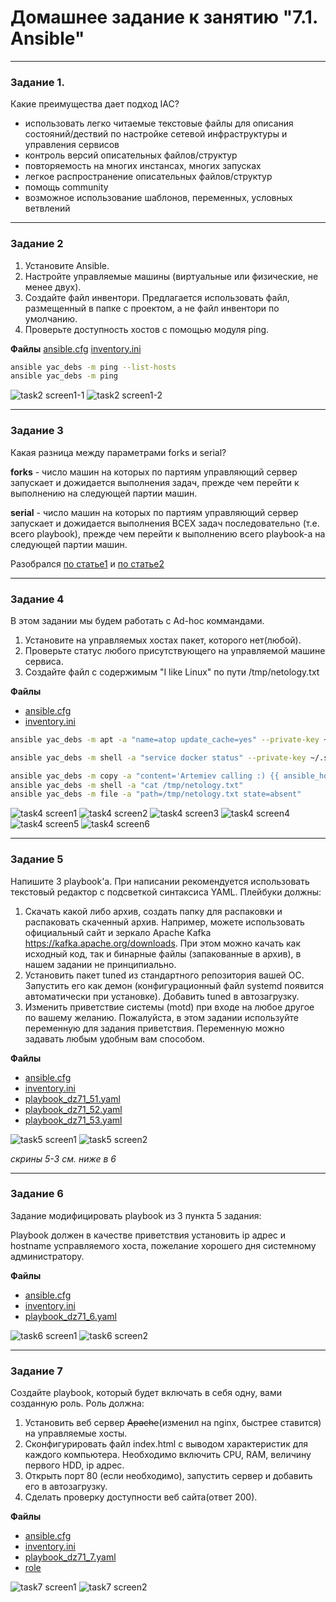 # Домашнее задание к занятию "7.1. Ansible"

 ---

### Задание 1. 

Какие преимущества дает подход IAC?

- использовать легко читаемые текстовые файлы для описания состояний/дествий по настройке сетевой инфраструктуры и управления сервисов
- контроль версий описательных файлов/структур
- повторяемость на многих инстансах, многих запусках
- легкое распространение описательных файлов/структур
- помощь community 
- возможное использование шаблонов, переменных, условных ветвлений

---

### Задание 2 

1. Установите Ansible.
2. Настройте управляемые машины (виртуальные или физические, не менее двух).
3. Создайте файл инвентори. Предлагается использовать файл, размещенный в папке с проектом, а не файл инвентори по умолчанию.
4. Проверьте доступность хостов с помощью модуля ping.

**Файлы**
[ansible.cfg](ansible71/ansible.cfg)
[inventory.ini](ansible71/inventory.ini)

```sh
ansible yac_debs -m ping --list-hosts
ansible yac_debs -m ping
```
![task2 screen1-1](https://github.com/paive-media/netology_dz_6-5/blob/main/dz_ans_7-1_screen1-1.png "ansible ping list")
![task2 screen1-2](https://github.com/paive-media/netology_dz_6-5/blob/main/dz_ans_7-1_screen1-2.png "ansible ping")

 
---

### Задание 3 

Какая разница между параметрами forks и serial? 

**forks** - число машин на которых по партиям управляющий сервер запускает и дожидается выполнения задач, прежде чем перейти к выполнению на следующей партии машин. 

**serial** - число машин на которых по партиям управляющий сервер запускает и дожидается выполнения ВСЕХ задач последовательно (т.е. всего playbook), прежде чем перейти к выполнению всего playbook-а на следующей партии машин.

Разобрался [по статье1](https://medium.com/devops-srilanka/difference-between-forks-and-serial-in-ansible-48677ebe3f36) 
и [по статье2](https://habr.com/ru/company/redhatrussia/blog/650679/)


---

### Задание 4 

В этом задании мы будем работать с Ad-hoc коммандами.

1. Установите на управляемых хостах пакет, которого нет(любой).
2. Проверьте статус любого присутствующего на управляемой машине сервиса. 
3. Создайте файл с содержимым "I like Linux" по пути /tmp/netology.txt

**Файлы**
- [ansible.cfg](ansible71/ansible.cfg)
- [inventory.ini](ansible71/inventory.ini)


```sh
ansible yac_debs -m apt -a "name=atop update_cache=yes" --private-key ~/.ssh/id_ed25519 -b

ansible yac_debs -m shell -a "service docker status" --private-key ~/.ssh/id_ed25519 -b

ansible yac_debs -m copy -a "content='Artemiev calling :) {{ ansible_host }}' dest=/tmp/netology.txt" --private-key ~/.ssh/id_ed25519 -b
ansible yac_debs -m shell -a "cat /tmp/netology.txt"
ansible yac_debs -m file -a "path=/tmp/netology.txt state=absent"
```

![task4 screen1](https://github.com/paive-media/netology_dz_6-5/blob/main/dz_ans_7-1_screen4-1.png "ansible atop")
![task4 screen2](https://github.com/paive-media/netology_dz_6-5/blob/main/dz_ans_7-1_screen4-2.png "ansible service status")
![task4 screen3](https://github.com/paive-media/netology_dz_6-5/blob/main/dz_ans_7-1_screen4-3.png "ansible file create")
![task4 screen4](https://github.com/paive-media/netology_dz_6-5/blob/main/dz_ans_7-1_screen4-4.png "ansible file read")
![task4 screen5](https://github.com/paive-media/netology_dz_6-5/blob/main/dz_ans_7-1_screen4-5.png "ansible file remove")
![task4 screen6](https://github.com/paive-media/netology_dz_6-5/blob/main/dz_ans_7-1_screen4-6.png "ansible file read error")


---

### Задание 5

Напишите 3 playbook'a. При написании рекомендуется использовать текстовый редактор с подсветкой синтаксиса YAML.
Плейбуки должны: 
1. Скачать какой либо архив, создать папку для распаковки и распаковать скаченный архив. Например, можете использовать официальный сайт и зеркало Apache Kafka https://kafka.apache.org/downloads. При этом можно качать как исходный код, так и бинарные файлы (запакованные в архив), в нашем задании не принципиально.
2. Установить пакет tuned из стандартного репозитория вашей ОС. Запустить его как демон (конфигурационный файл systemd появится автоматически при установке). Добавить tuned в автозагрузку.
3. Изменить приветствие системы (motd) при входе на любое другое по вашему желанию. Пожалуйста, в этом задании используйте переменную для задания приветствия. Переменную можно задавать любым удобным вам способом.

**Файлы**
- [ansible.cfg](ansible71/ansible.cfg)
- [inventory.ini](ansible71/inventory.ini)
- [playbook_dz71_51.yaml](ansible71/playbook_dz71_51.yaml)
- [playbook_dz71_52.yaml](ansible71/playbook_dz71_52.yaml)
- [playbook_dz71_53.yaml](ansible71/playbook_dz71_53.yaml)


![task5 screen1](https://github.com/paive-media/netology_dz_6-5/blob/main/dz_ans_7-1_screen5-1.png "download & archiive")
![task5 screen2](https://github.com/paive-media/netology_dz_6-5/blob/main/dz_ans_7-1_screen5-2.png "install & launch")

*скрины 5-3 см. ниже в 6*

 ---

### Задание 6

Задание модифицировать playbook из 3 пункта 5 задания: 

Playbook должен в качестве приветствия установить ip адрес и hostname усправляемого хоста, пожелание хорошего дня системному администратору. 

**Файлы**
- [ansible.cfg](ansible71/ansible.cfg)
- [inventory.ini](ansible71/inventory.ini)
- [playbook_dz71_6.yaml](ansible71/playbook_dz71_6.yaml)


![task6 screen1](https://github.com/paive-media/netology_dz_6-5/blob/main/dz_ans_7-1_screen6-1.png "change motd")
![task6 screen2](https://github.com/paive-media/netology_dz_6-5/blob/main/dz_ans_7-1_screen6-2.png "change motd result")

 ---

### Задание 7

Создайте playbook, который будет включать в себя одну, вами созданную роль.
Роль должна:

1. Установить веб сервер <s>Apache</s>(изменил на nginx, быстрее ставится) на управляемые хосты.
2. Сконфигурировать файл index.html c выводом характеристик для каждого компьютера. Необходимо включить CPU, RAM, величину первого HDD, ip адрес.
3. Открыть порт 80 (если необходимо), запустить сервер и добавить его в автозагрузку.
4. Сделать проверку доступности веб сайта(ответ 200).

**Файлы**
- [ansible.cfg](ansible71/ansible.cfg)
- [inventory.ini](ansible71/inventory.ini)
- [playbook_dz71_7.yaml](ansible71/playbook_dz71_7.yaml)
- [role](ansible71/role7/install-nginx)

![task7 screen1](https://github.com/paive-media/netology_dz_6-5/blob/main/dz_ans_7-1_screen7-1.png "ansible role output 1")
![task7 screen2](https://github.com/paive-media/netology_dz_6-5/blob/main/dz_ans_7-1_screen7-2.png "ansible role output 2")
